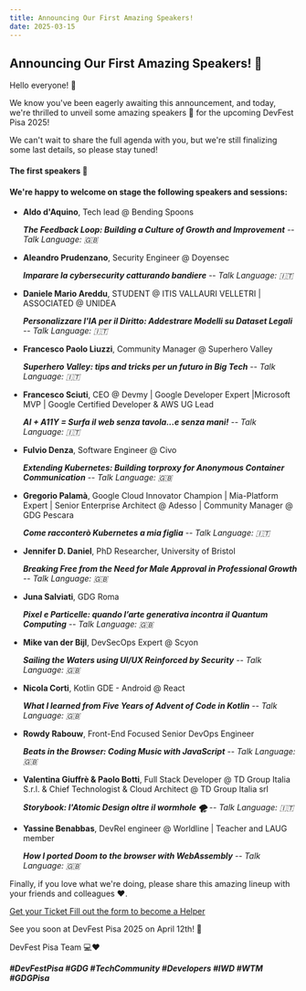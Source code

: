 ```yaml
---
title: Announcing Our First Amazing Speakers!
date: 2025-03-15
---
```


## Announcing Our First Amazing Speakers! 📢

Hello everyone! 🥳

We know you've been eagerly awaiting this announcement, and today, we're thrilled to unveil some amazing speakers 🎉 for the upcoming DevFest Pisa 2025!

We can't wait to share the full agenda with you, but we're still finalizing some last details, so please stay tuned!

#### The first speakers 🎤

#### We're happy to welcome on stage the following speakers and sessions:

- **Aldo d'Aquino**, Tech lead @ Bending Spoons

    **_The Feedback Loop: Building a Culture of Growth and Improvement_** -- _Talk Language: 🇬🇧_

- **Aleandro Prudenzano**, Security Engineer @ Doyensec

    **_Imparare la cybersecurity catturando bandiere_** -- _Talk Language: 🇮🇹_

- **Daniele Mario Areddu**, STUDENT @ ITIS VALLAURI VELLETRI | ASSOCIATED @ UNIDEA

    **_Personalizzare l'IA per il Diritto: Addestrare Modelli su Dataset Legali_** -- _Talk Language: 🇮🇹_

- **Francesco Paolo Liuzzi**, Community Manager @ Superhero Valley

    **_Superhero Valley: tips and tricks per un futuro in Big Tech_** -- _Talk Language: 🇮🇹_

- **Francesco Sciuti**, CEO @ Devmy | Google Developer Expert |Microsoft MVP | Google Certified Developer & AWS UG Lead

    **_AI + A11Y = Surfa il web senza tavola...e senza mani!_** -- _Talk Language: 🇮🇹_

- **Fulvio Denza**, Software Engineer @ Civo

    **_Extending Kubernetes: Building torproxy for Anonymous Container Communication_** -- _Talk Language: 🇬🇧_

- **Gregorio Palamà**, Google Cloud Innovator Champion | Mia-Platform Expert | Senior Enterprise Architect @ Adesso | Community Manager @ GDG Pescara

    **_Come racconterò Kubernetes a mia figlia_** -- _Talk Language: 🇮🇹_

- **Jennifer D. Daniel**, PhD Researcher, University of Bristol

    **_Breaking Free from the Need for Male Approval in Professional Growth_** -- _Talk Language: 🇬🇧_

- **Juna Salviati**, GDG Roma

    **_Pixel e Particelle: quando l’arte generativa incontra il Quantum Computing_** -- _Talk Language: 🇬🇧_

- **Mike van der Bijl**, DevSecOps Expert @ Scyon

    **_Sailing the Waters using UI/UX Reinforced by Security_** -- _Talk Language: 🇬🇧_

- **Nicola Corti**, Kotlin GDE - Android @ React

    **_What I learned from Five Years of Advent of Code in Kotlin_** -- _Talk Language: 🇬🇧_

- **Rowdy Rabouw**, Front-End Focused Senior DevOps Engineer

    **_Beats in the Browser: Coding Music with JavaScript_** -- _Talk Language: 🇬🇧_

- **Valentina Giuffrè & Paolo Botti**, Full Stack Developer @ TD Group Italia S.r.l. & Chief Technologist & Cloud Architect @ TD Group Italia srl

    **_Storybook: l'Atomic Design oltre il wormhole 🌪️_** -- _Talk Language: 🇮🇹_

- **Yassine Benabbas**, DevRel engineer @ Worldline | Teacher and LAUG member

    **_How I ported Doom to the browser with WebAssembly_** -- _Talk Language: 🇬🇧_

Finally, if you love what we're doing, please share this amazing lineup with your friends and colleagues ❤️.

<a role="button" class="large width-fit margin-auto" target="_blank" href="https://www.eventbrite.it/e/gdg-devfest-pisa-2025-tickets-1205952308819">
    Get your Ticket
</a>

<a role="button" class="large width-fit margin-auto"  target="_blank" href="https://docs.google.com/forms/d/1y8G12HFY7EVc8LsF-1S24z5Wqeqiare4qaPgXwSwTDU/preview">
    Fill out the form to become a Helper
</a>

See you soon at DevFest Pisa 2025 on April 12th! 🎊

DevFest Pisa Team 💻❤️

**_#DevFestPisa #GDG #TechCommunity #Developers #IWD #WTM #GDGPisa_**
